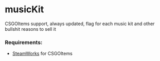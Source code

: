 # musicKit
CSGOItems support, always updated, flag for each music kit and other bullshit reasons to sell it

### Requirements:
 - [SteamWorks](https://forums.alliedmods.net/showthread.php?t=229556) for CSGOItems
